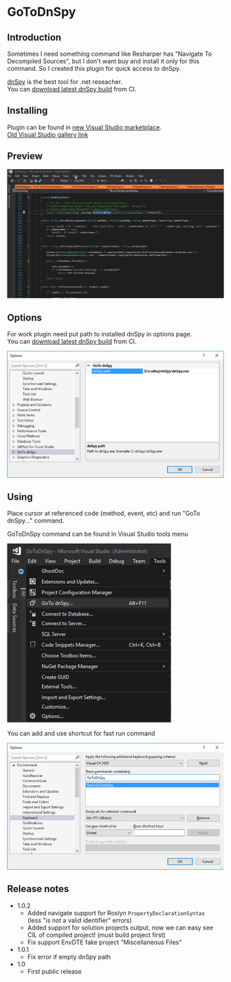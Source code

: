 # GoToDnSpy

## Introduction

Sometimes I need something command like Resharper has "Navigate To Decompiled Sources", but I don't want
buy and install it only for this command. So I created this plugin for quick access to dnSpy.

[dnSpy](https://github.com/0xd4d/dnSpy/) is the best tool for .net reseacher.   
You can [download latest dnSpy build](https://ci.appveyor.com/project/0xd4d/dnspy/branch/master/artifacts) from CI.

## Installing

Plugin can be found in [new Visual Studio marketplace](https://marketplace.visualstudio.com/vsgallery/02d8452f-a0ec-4cbc-adc7-d050c0f43d54).  
[Old Visual Studio gallery link](https://visualstudiogallery.msdn.microsoft.com/02d8452f-a0ec-4cbc-adc7-d050c0f43d54?redir=0)

## Preview

![Using GoToDnSpy](images/preview.gif)


## Options

For work plugin need put path to installed dnSpy in options page.  
You can [download latest dnSpy build](https://ci.appveyor.com/project/0xd4d/dnspy/branch/master/artifacts) from CI.

![Options GoToDnSpy](images/options.png)

## Using

Place cursor at referenced code (method, event, etc) and run "GoTo dnSpy..." command.

GoToDnSpy command can be found in Visual Studio tools menu

![Tools menu with GoTo dnSpy](images/tools_menu.png)

You can add and use shortcut for fast run command 

![Shortcut example](images/shortcut.png)

## Release notes

- 1.0.2
    + Added navigate support for Roslyn `PropertyDeclarationSyntax`  
        (less "is not a valid identifier" errors)
    + Added support for solution projects output, now we can easy see CIL of compiled project! 
        (must build project first)
    * Fix support EnvDTE fake project "Miscellaneous Files"
- 1.0.1
    * Fix error if empty dnSpy path
- 1.0
    + First public release
